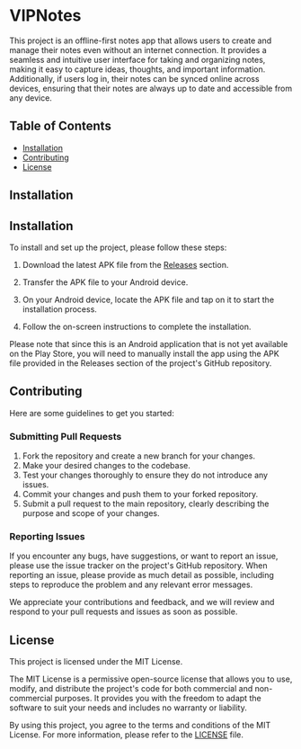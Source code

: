 # VIPNotes

This project is an offline-first notes app that allows users to create and manage their notes even without an internet connection. It provides a seamless and intuitive user interface for taking and organizing notes, making it easy to capture ideas, thoughts, and important information. Additionally, if users log in, their notes can be synced online across devices, ensuring that their notes are always up to date and accessible from any device.

## Table of Contents

- [Installation](#installation)
- [Contributing](#contributing)
- [License](#license)

## Installation

## Installation

To install and set up the project, please follow these steps:

1. Download the latest APK file from the [Releases](https://github.com/VIPlearner/VIPNotes/releases/tag/v1.0.0) section.

2. Transfer the APK file to your Android device.

3. On your Android device, locate the APK file and tap on it to start the installation process.

4. Follow the on-screen instructions to complete the installation.

Please note that since this is an Android application that is not yet available on the Play Store, you will need to manually install the app using the APK file provided in the Releases section of the project's GitHub repository.


## Contributing
Here are some guidelines to get you started:

### Submitting Pull Requests

1. Fork the repository and create a new branch for your changes.
2. Make your desired changes to the codebase.
3. Test your changes thoroughly to ensure they do not introduce any issues.
4. Commit your changes and push them to your forked repository.
5. Submit a pull request to the main repository, clearly describing the purpose and scope of your changes.

### Reporting Issues

If you encounter any bugs, have suggestions, or want to report an issue, please use the issue tracker on the project's GitHub repository. When reporting an issue, please provide as much detail as possible, including steps to reproduce the problem and any relevant error messages.

We appreciate your contributions and feedback, and we will review and respond to your pull requests and issues as soon as possible.


## License

This project is licensed under the MIT License.

The MIT License is a permissive open-source license that allows you to use, modify, and distribute the project's code for both commercial and non-commercial purposes. It provides you with the freedom to adapt the software to suit your needs and includes no warranty or liability.

By using this project, you agree to the terms and conditions of the MIT License. For more information, please refer to the [LICENSE](./LICENSE) file.


